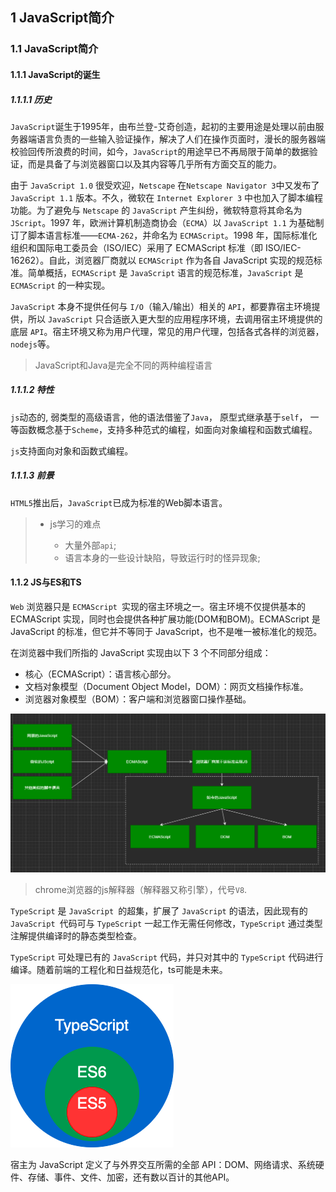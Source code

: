 ## 1 JavaScript简介

### 1.1 JavaScript简介

#### 1.1.1 JavaScript的诞生

##### 1.1.1.1 历史

`JavaScript`诞生于1995年，由布兰登-艾奇创造，起初的主要用途是处理以前由服务器端语言负责的一些输入验证操作，解决了人们在操作页面时，漫长的服务器端校验回传所浪费的时间，如今，`JavaScript`的用途早已不再局限于简单的数据验证，而是具备了与浏览器窗口以及其内容等几乎所有方面交互的能力。

由于 `JavaScript 1.0` 很受欢迎，`Netscape` 在`Netscape Navigator 3`中又发布了`JavaScript 1.1` 版本。不久，微软在 `Internet Explorer 3` 中也加入了脚本编程功能。为了避免与 `Netscape` 的 `JavaScript` 产生纠纷，微软特意将其命名为 `JScript`。1997 年，欧洲计算机制造商协会（`ECMA`）以 `JavaScript 1.1` 为基础制订了脚本语言标准——`ECMA-262`，并命名为 `ECMAScript`。1998 年，国际标准化组织和国际电工委员会（ISO/IEC）采用了 ECMAScript 标准（即 ISO/IEC-16262）。自此，浏览器厂商就以 `ECMAScript` 作为各自 JavaScript 实现的规范标准。简单概括，`ECMAScript` 是 `JavaScript` 语言的规范标准，`JavaScript` 是 `ECMAScript` 的一种实现。

`JavaScript` 本身不提供任何与 `I/O`（输入/输出）相关的 `API`，都要靠宿主环境提供，所以 `JavaScript` 只合适嵌入更大型的应用程序环境，去调用宿主环境提供的底层 `API`。宿主环境又称为用户代理，常见的用户代理，包括各式各样的浏览器，`nodejs`等。

> JavaScript和Java是完全不同的两种编程语言

##### 1.1.1.2 特性

`js`动态的, 弱类型的高级语言，他的语法借鉴了`Java`， 原型式继承基于`self`， 一等函数概念基于`Scheme`，支持多种范式的编程，如面向对象编程和函数式编程。

`js`支持面向对象和函数式编程。

##### 1.1.1.3 前景

`HTML5`推出后，`JavaScript`已成为标准的Web脚本语言。

> - js学习的难点
>
>   - 大量外部`api`;
>   - 语言本身的一些设计缺陷，导致运行时的怪异现象;

#### 1.1.2 JS与ES和TS

`Web` 浏览器只是 `ECMAScript `实现的宿主环境之一。宿主环境不仅提供基本的 ECMAScript 实现，同时也会提供各种扩展功能(DOM和BOM)。ECMAScript 是 JavaScript 的标准，但它并不等同于 JavaScript，也不是唯一被标准化的规范。

在浏览器中我们所指的 JavaScript 实现由以下 3 个不同部分组成：

- 核心（ECMAScript）：语言核心部分。
- 文档对象模型（Document Object Model，DOM）：网页文档操作标准。
- 浏览器对象模型（BOM）：客户端和浏览器窗口操作基础。

![javascript组成](./res/000.png)

> chrome浏览器的js解释器（解释器又称引擎），代号`V8`.

`TypeScript` 是 `JavaScript `的超集，扩展了 `JavaScript` 的语法，因此现有的 `JavaScript `代码可与 `TypeScript` 一起工作无需任何修改，`TypeScript` 通过类型注解提供编译时的静态类型检查。

`TypeScript` 可处理已有的 `JavaScript` 代码，并只对其中的 `TypeScript` 代码进行编译。随着前端的工程化和日益规范化，ts可能是未来。

![ts与es的关系](./res/001.png)





宿主为 JavaScript 定义了与外界交互所需的全部 API：DOM、网络请求、系统硬件、存储、事件、文件、加密，还有数以百计的其他API。